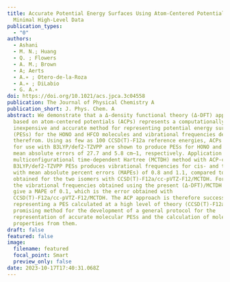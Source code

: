 ```yaml
---
title: Accurate Potential Energy Surfaces Using Atom-Centered Potentials and
  Minimal High-Level Data
publication_types:
  - "0"
authors:
  - Ashani
  - M. N.; Huang
  - Q. ; Flowers
  - A. M.; Brown
  - A; Aerts
  - A.∗ ; Otero-de-la-Roza
  - A.∗ ; DiLabio
  - G. A.∗
doi: https://doi.org/10.1021/acs.jpca.3c04558
publication: The Journal of Physical Chemistry A
publication_short: J. Phys. Chem. A
abstract: We demonstrate that a Δ-density functional theory (Δ-DFT) approach
  based on atom-centered potentials (ACPs) represents a computationally
  inexpensive and accurate method for representing potential energy surfaces
  (PESs) for the HONO and HFCO molecules and vibrational frequencies derived
  therefrom. Using as few as 100 CCSD(T)-F12a reference energies, ACPs developed
  for use with B3LYP/def2-TZVPP are shown to produce PESs for HONO and HFCO with
  mean absolute errors of 27.7 and 5.8 cm–1, respectively. Application of the
  multiconfigurational time-dependent Hartree (MCTDH) method with ACP-corrected
  B3LYP/def2-TZVPP PESs produces vibrational frequencies for cis- and trans-HONO
  with mean absolute percent errors (MAPEs) of 0.8 and 1.1, compared to 0.8
  obtained for the two isomers with CCSD(T)-F12a/cc-pVTZ-F12/MCTDH. For HFCO,
  the vibrational frequencies obtained using the present (Δ-DFT)/MCTDH approach
  give a MAPE of 0.1, which is the error obtained with
  CCSD(T)-F12a/cc-pVTZ-F12/MCTDH. The ACP approach is therefore successful in
  representing a PES calculated at a high level of theory (CCSD(T)-F12a) and a
  promising method for the development of a general protocol for the
  representation of accurate molecular PESs and the calculation of molecular
  properties from them.
draft: false
featured: false
image:
  filename: featured
  focal_point: Smart
  preview_only: false
date: 2023-10-17T17:40:31.068Z
---
```

